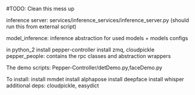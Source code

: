 #TODO: Clean this mess up

inference server: services/inference_services/inference_server.py
(should run this from external script)

model_inference: inference abstraction for used models + models configs

in python_2
install pepper-controller
install zmq, cloudpickle
pepper_people: contains the rpc classes and abstraction wrappers

The demo scripts: Pepper-Controller/detDemo.py,faceDemo.py


To install:
install mmdet
install alphapose
install deepface
install whisper
additional deps: cloudpickle, easydict